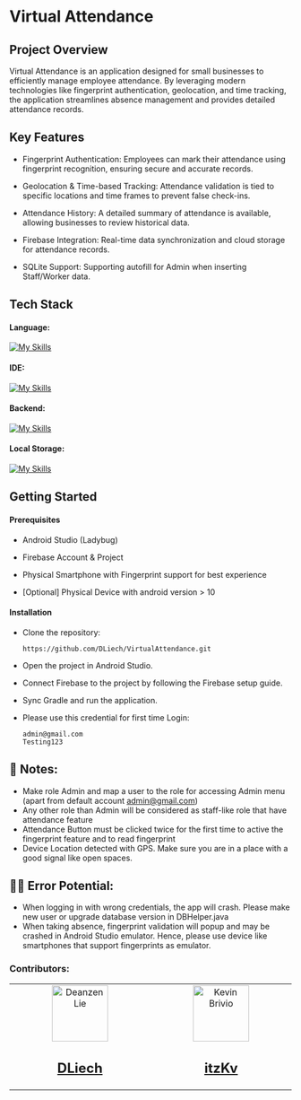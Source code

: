 # Virtual Attendance

## Project Overview
Virtual Attendance is an application designed for small businesses to efficiently manage employee attendance. By leveraging modern technologies like fingerprint authentication, geolocation, and time tracking, the application streamlines absence management and provides detailed attendance records.

## Key Features

- Fingerprint Authentication: Employees can mark their attendance using fingerprint recognition, ensuring secure and accurate records.

- Geolocation & Time-based Tracking: Attendance validation is tied to specific locations and time frames to prevent false check-ins.

- Attendance History: A detailed summary of attendance is available, allowing businesses to review historical data.

- Firebase Integration: Real-time data synchronization and cloud storage for attendance records.

- SQLite Support: Supporting autofill for Admin when inserting Staff/Worker data.

## Tech Stack

#### Language: 
[![My Skills](https://skillicons.dev/icons?i=java)](https://skillicons.dev)

#### IDE: 
[![My Skills](https://skillicons.dev/icons?i=androidstudio)](https://skillicons.dev)

#### Backend:
[![My Skills](https://skillicons.dev/icons?i=firebase)](https://skillicons.dev)

#### Local Storage:
[![My Skills](https://skillicons.dev/icons?i=sqlite)](https://skillicons.dev)


## Getting Started

#### Prerequisites

- Android Studio (Ladybug)

- Firebase Account & Project
- Physical Smartphone with Fingerprint support for best experience
- [Optional] Physical Device with android version > 10
  
#### Installation

- Clone the repository:
  ```
  https://github.com/DLiech/VirtualAttendance.git
  ```
- Open the project in Android Studio.

- Connect Firebase to the project by following the Firebase setup guide.

- Sync Gradle and run the application.

- Please use this credential for first time Login:
  ```
  admin@gmail.com
  Testing123
  ```

## 🙏 Notes:
  - Make role Admin and map a user to the role for accessing Admin menu (apart from default account admin@gmail.com)
  - Any other role than Admin will be considered as staff-like role that have attendance feature
  - Attendance Button must be clicked twice for the first time to active the fingerprint feature and to read fingerprint
  - Device Location detected with GPS. Make sure you are in a place with a good signal like open spaces.

## 👀👀 Error Potential:
  - When logging in with wrong credentials, the app will crash. Please make new user or upgrade database version in DBHelper.java
  - When taking absence, fingerprint validation will popup and may be crashed in Android Studio emulator. Hence, please use device like smartphones that support fingerprints as emulator.

### Contributors:
<table>
  <tbody>
        <td align="center" valign="top" width="14.28%"><a href="https://github.com/DLiech"><img src="https://avatars.githubusercontent.com/u/122514634?v=4" width="100px;" alt="Deanzen Lie"/>
          <h2>DLiech</h2>
        </td>
        <td align="center" valign="top" width="14.28%"><a href="https://github.com/itzKv"><img src="https://avatars.githubusercontent.com/u/116947826?v=4" width="100px;" alt="Kevin Brivio"/>
          <h2>itzKv</h2>
        </td>
</tbody>
</table>
